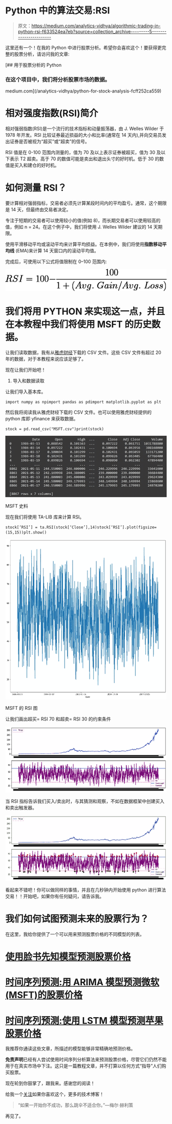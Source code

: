# Python 中的算法交易:RSI

> 原文：<https://medium.com/analytics-vidhya/algorithmic-trading-in-python-rsi-f633524ea7eb?source=collection_archive---------5----------------------->

这里还有一个！在我的 Python 中进行股票分析。希望你会喜欢这个！要获得更完整的股票分析，请访问我的文章:

[](/analytics-vidhya/python-for-stock-analysis-fcff252ca559) [## 用于股票分析的 Python

### 在这个项目中，我们将分析股票市场的数据。

medium.com](/analytics-vidhya/python-for-stock-analysis-fcff252ca559) 

# 相对强度指数(RSI)简介

相对强弱指数(RSI)是一个流行的技术指标和动量振荡器，由 J. Welles Wilder 于 1978 年开发。RSI 比较证券最近损益的大小和比率(通常在 14 天内),并向交易员发出证券是否被视为“超买”或“超卖”的信号。

RSI 值是在 0-100 范围内测量的，值为 70 及以上表示证券被超买，值为 30 及以下表示 T2 超卖。高于 70 的数值可能是卖出和退出头寸的好时机。低于 30 的数值是买入和建仓的好时机。

# 如何测量 RSI？

要计算相对强弱指标，交易者必须先计算某段时间内的平均盈亏。通常，这个期限是 14 天，但最终由交易者决定。

专注于短期的交易者可以使用较小的值(例如 8)，而长期交易者可以使用较高的值，例如 n = 24。在这个例子中，我们将使用 J. Welles Wilder 建议的 14 天期限。

使用平滑移动平均或滚动平均来计算平均损益。在本例中，我们将使用**指数移动平均线** (EMA)来计算 14 天窗口内的滚动平均值。

完成后，可使用以下公式将值限制在 0–100 范围内:

![](img/36d86d8c81fd9009b619cdcd8c248575.png)

# 我们将用 PYTHON 来实现这一点，并且在本教程中我们将使用 MSFT 的历史数据。

让我们读取数据，我有从[雅虎财经](https://in.finance.yahoo.com/)下载的 CSV 文件。这些 CSV 文件有超过 20 年的数据，对于本教程来说应该足够了。

现在让我们开始吧！

1.  导入和数据读取

让我们导入基本库。

```
import numpy as npimport pandas as pdimport matplotlib.pyplot as plt
```

然后我将阅读我从雅虎财经下载的 CSV 文件。也可以使用雅虎财经提供的 python 库即 yfinance 来获取数据。

```
stock = pd.read_csv("MSFT.csv")print(stock)
```

![](img/e03921e9bfbe262dedc8dc549dc00ca3.png)

MSFT 史料

现在我们将使用 TA-LIB 库来计算 RSI。

```
stock[‘RSI’] = ta.RSI(stock[‘Close’],14)stock[‘RSI’].plot(figsize=(15,15))plt.show()
```

![](img/87e2eec3bd12179c867faf27293c5da7.png)

MSFT 的 RSI 图

让我们画出超买= RSI 70 和超卖= RSI 30 的约束条件

![](img/28a9321ecea0d91a1359686044b56ed7.png)

当 RSI 指标告诉我们买入/卖出时，与其猜测和观察，不如在数据框架中创建买入和卖出触发器。

![](img/3cae738f0330c603c54c4b36cf4551b3.png)

看起来不错吧！你可以做同样的事情，并且在几秒钟内开始使用 python 进行算法交易！！开始吧，如果你有任何疑问，请告诉我。

# 我们如何试图预测未来的股票行为？

在这里，我给你提供了一个可以用来预测股票价格的不同模型的列表。

# [使用脸书先知模型预测股票价格](/analytics-vidhya/predicting-stock-prices-using-facebooks-prophet-model-b1716c733ea6)

# [时间序列预测:用 ARIMA 模型预测微软(MSFT)的股票价格](/analytics-vidhya/time-series-forecasting-predicting-microsoft-msft-stock-prices-using-arima-model-be1c45961739)

# [时间序列预测:使用 LSTM 模型预测苹果股票价格](/analytics-vidhya/time-series-forecasting-predicting-apple-stock-price-using-an-lstm-model-f1bb73bd8a80)

我推荐你通读这些文章，所描述的模型能够非常精确地预测价格。

**免责声明**已经有人尝试使用时间序列分析算法来预测股票价格，尽管它们仍然不能用于在真实市场中下注。这只是一篇教程文章，并不打算以任何方式“指导”人们购买股票。

现在轮到你鼓掌了，跟我来。感谢您的阅读！

给我一个[关注](https://rohan09.medium.com/)如果你喜欢这个，更多的技术博客！

> “如果一开始你不成功，那么跳伞不适合你。”—梅尔·赫利策

再见了。